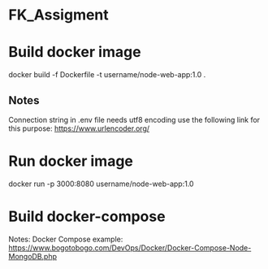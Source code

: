 # FK_Assigment

# Build docker image

docker build -f Dockerfile -t username/node-web-app:1.0 .

## Notes

Connection string in .env file needs utf8 encoding use the following link for this purpose:
https://www.urlencoder.org/

# Run docker image

docker run -p 3000:8080 username/node-web-app:1.0

# Build docker-compose

Notes:
Docker Compose example: https://www.bogotobogo.com/DevOps/Docker/Docker-Compose-Node-MongoDB.php
